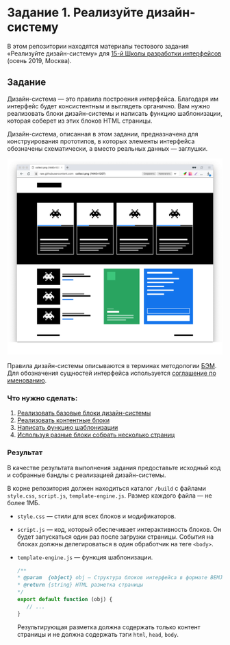 # Задание 1. Реализуйте дизайн-систему

В этом репозитории находятся материалы тестового задания «Реализуйте дизайн-систему» для [15-й Школы разработки интерфейсов](https://yandex.ru/promo/academy/shri) (осень 2019, Москва).

## Задание

Дизайн-система — это правила построения интерфейса. Благодаря им интерфейс будет консистентным и выглядеть органично. Вам нужно реализовать блоки дизайн-системы и написать функцию шаблонизации, которая соберет из этих блоков HTML страницы.

Дизайн-система, описанная в этом задании, предназначена для конструирования прототипов, в которых элементы интерфейса обозначены схематически, а вместо реальных данных — заглушки.

![пример страницы](page-example.png)

Правила дизайн-системы описываются в терминах методологии [БЭМ](https://ru.bem.info/methodology/key-concepts). Для обозначения сущностей интерфейса используется [соглашение по именованию](https://ru.bem.info/methodology/naming-convention).

### Что нужно сделать:

1. [Реализовать базовые блоки дизайн-системы](BASE.md)
2. [Реализовать контентные блоки](CONTENT.md)
3. [Написать функцию шаблонизации](TEMPLATER.md)
4. [Используя разные блоки собрать несколько страниц](PAGES.md)

### Результат

В качестве результата выполнения задания предоставьте исходный код и собранные бандлы с реализацией дизайн-системы.

В корне репозитория должен находиться каталог `/build` с файлами `style.css`, `script.js`, `template-engine.js`. Размер каждого файла — не более 1МБ.

- `style.css` — стили для всех блоков и модификаторов.
- `script.js` — код, который обеспечивает интерактивность блоков. Он будет запускаться один раз после загрузки страницы. События на блоках должны делегироваться в один обработчик на теге `<body>`.
- `template-engine.js` — функция шаблонизации.

  ```js
  /**
  * @param  {object} obj — Структура блоков интерфейса в формате BEMJSON
  * @return {string} HTML разметка страницы
  */
  export default function (obj) {
     // ...
  }
  ```

  Результирующая разметка должна содержать только контент страницы и не должна содержать тэги `html`, `head`, `body`.

